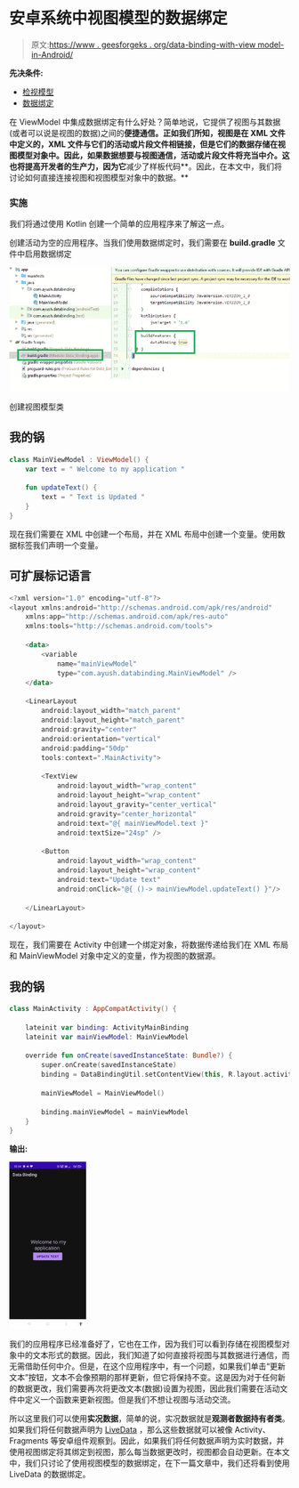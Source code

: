 # 安卓系统中视图模型的数据绑定

> 原文:[https://www . geesforgeks . org/data-binding-with-view model-in-Android/](https://www.geeksforgeeks.org/data-binding-with-viewmodel-in-android/)

**先决条件:**

*   [检视模型](https://www.geeksforgeeks.org/viewmodel-in-android-architecture-components/)
*   [数据绑定](https://www.geeksforgeeks.org/overview-of-data-binding-in-android-architecture-components/)

在 ViewModel 中集成数据绑定有什么好处？简单地说，它提供了视图与其数据(或者可以说是视图的数据)之间的**便捷通信。正如我们所知，视图是在 XML 文件中定义的，XML 文件与它们的活动或片段文件相链接，但是它们的数据存储在视图模型对象中。因此，如果数据想要与视图通信，活动或片段文件将充当中介。这也将提高开发者的生产力，因为它**减少了样板代码**。因此，在本文中，我们将讨论如何直接连接视图和视图模型对象中的数据。**

### **实施**

我们将通过使用 Kotlin 创建一个简单的应用程序来了解这一点。

创建活动为空的应用程序。当我们使用数据绑定时，我们需要在 **build.gradle** 文件中启用数据绑定

![](img/5b3a49e65ec8dbdfc8736dce24aadca2.png)

创建视图模型类

## 我的锅

```kt
class MainViewModel : ViewModel() {
    var text = " Welcome to my application "

    fun updateText() {
        text = " Text is Updated "
    }
}
```

现在我们需要在 XML 中创建一个布局，并在 XML 布局中创建一个变量。使用数据标签我们声明一个变量。

## 可扩展标记语言

```kt
<?xml version="1.0" encoding="utf-8"?>
<layout xmlns:android="http://schemas.android.com/apk/res/android"
    xmlns:app="http://schemas.android.com/apk/res-auto"
    xmlns:tools="http://schemas.android.com/tools">

    <data>
        <variable
            name="mainViewModel"
            type="com.ayush.databinding.MainViewModel" />
    </data>

    <LinearLayout
        android:layout_width="match_parent"
        android:layout_height="match_parent"
        android:gravity="center"
        android:orientation="vertical"
        android:padding="50dp"
        tools:context=".MainActivity">

        <TextView
            android:layout_width="wrap_content"
            android:layout_height="wrap_content"
            android:layout_gravity="center_vertical"
            android:gravity="center_horizontal"
            android:text="@{ mainViewModel.text }"
            android:textSize="24sp" />

        <Button
            android:layout_width="wrap_content"
            android:layout_height="wrap_content"
            android:text="Update text"
            android:onClick="@{ ()-> mainViewModel.updateText() }"/>

    </LinearLayout>

</layout>
```

现在，我们需要在 Activity 中创建一个绑定对象，将数据传递给我们在 XML 布局和 MainViewModel 对象中定义的变量，作为视图的数据源。

## 我的锅

```kt
class MainActivity : AppCompatActivity() {

    lateinit var binding: ActivityMainBinding
    lateinit var mainViewModel: MainViewModel

    override fun onCreate(savedInstanceState: Bundle?) {
        super.onCreate(savedInstanceState)
        binding = DataBindingUtil.setContentView(this, R.layout.activity_main)

        mainViewModel = MainViewModel()

        binding.mainViewModel = mainViewModel
    }
}
```

**输出:**

![](img/7abd2f19350e5212cdeffc47f00fd028.png)

我们的应用程序已经准备好了，它也在工作，因为我们可以看到存储在视图模型对象中的文本形式的数据。因此，我们知道了如何直接将视图与其数据进行通信，而无需借助任何中介。但是，在这个应用程序中，有一个问题，如果我们单击“更新文本”按钮，文本不会像预期的那样更新，但它将保持不变。这是因为对于任何新的数据更改，我们需要再次将更改文本(数据)设置为视图，因此我们需要在活动文件中定义一个函数来更新视图。但是我们不想让视图与活动交流。

所以这里我们可以使用**实况数据**，简单的说，实况数据就是**观测者数据持有者类**。如果我们将任何数据声明为 [LiveData](https://www.geeksforgeeks.org/livedata-in-android-architecture-components/) ，那么这些数据就可以被像 Activity、Fragments 等安卓组件观察到。因此，如果我们将任何数据声明为实时数据，并使用视图绑定将其绑定到视图，那么每当数据更改时，视图都会自动更新。在本文中，我们只讨论了使用视图模型的数据绑定，在下一篇文章中，我们还将看到使用 LiveData 的数据绑定。
